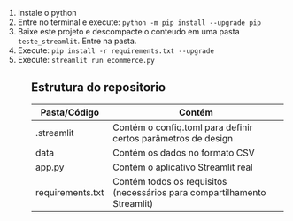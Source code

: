 <ol>
  <li>Instale o python</li>

  <li>Entre no terminal e execute:
    <code>python -m pip install --upgrade pip</code>
  </li>

  <li>Baixe este projeto e descompacte o conteudo em uma pasta <code>teste_streamlit</code>. Entre na pasta.</li>

  <li>Execute:
    <code>pip install -r requirements.txt --upgrade</code>
  </li>

  <li>Execute:
    <code>streamlit run ecommerce.py</code>
  </li>
<ol>

## Estrutura do repositorio 
| Pasta/Código | Contém |
| ------------- | ------------- |
| .streamlit | Contém o confiq.toml para definir certos parâmetros de design |
| data | Contém os dados  no formato CSV |
| app.py |	Contém o aplicativo Streamlit real |
| requirements.txt | Contém todos os requisitos (necessários para compartilhamento Streamlit) |